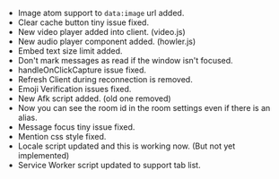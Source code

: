 - Image atom support to `data:image` url added.
- Clear cache button tiny issue fixed.
- New video player added into client. (video.js)
- New audio player component added. (howler.js)
- Embed text size limit added.
- Don't mark messages as read if the window isn't focused.
- handleOnClickCapture issue fixed.
- Refresh Client during reconnection is removed.
- Emoji Verification issues fixed.
- New Afk script added. (old one removed)
- Now you can see the room id in the room settings even if there is an alias.
- Message focus tiny issue fixed.
- Mention css style fixed.
- Locale script updated and this is working now. (But not yet implemented)
- Service Worker script updated to support tab list.
